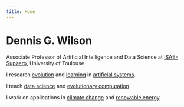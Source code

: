 ```yaml
---
title: Home
---
```


# Dennis G. Wilson


Associate Professor of Artificial Intelligence and Data Science at [ISAE-Supaero](https://personnel.isae-supaero.fr/dennis-wilson), University of Toulouse

I research [evolution](https://hal.archives-ouvertes.fr/hal-03305590/document) and [learning](https://arxiv.org/pdf/2202.08539) in [artificial systems](https://arxiv.org/pdf/1806.05695.pdf).

I teach [data science](https://supaerodatascience.github.io/) and [evolutionary computation](https://d9w.github.io/evolution/).

I work on applications in [climate change](https://hal.archives-ouvertes.fr/hal-03301306/document) and [renewable energy](https://dai.lids.mit.edu/wp-content/uploads/2018/06/wfloAll.pdf).